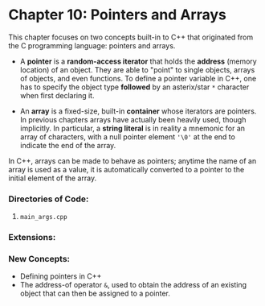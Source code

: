 # Chapter 10: Pointers and Arrays

This chapter focuses on two concepts built-in to C++ that originated from the C programming language: pointers and arrays.

* A **pointer** is a **random-access iterator** that holds the **address** (memory location) of an object. They are able to "point" to single objects, arrays of objects, and even functions. To define a pointer variable in C++, one has to specify the object type __followed__ by an asterix/star `*` character when first declaring it.

* An **array** is a fixed-size, built-in **container** whose iterators are pointers. In previous chapters arrays have actually been heavily used, though implicitly. In particular, a **string literal** is in reality a mnemonic for an array of characters, with a null pointer element `'\0'` at the end to indicate the end of the array.

In C++, arrays can be made to behave as pointers; anytime the name of an array is used as a value, it is automatically converted to a pointer to the initial element of the array.

### Directories of Code:
1) `main_args.cpp`

### Extensions:

### New Concepts:
* Defining pointers in C++
* The address-of operator `&`, used to obtain the address of an existing object that can then be assigned to a pointer.

